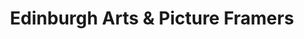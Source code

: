 ---
title: "Edinburgh Arts & Picture Framers"
url: /edinburgh/edinburgh-arts-and-picture-framers/
shop: frame
---